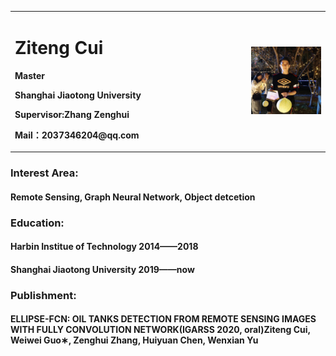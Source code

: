 <table border="0">
  <tr>
    <td width="75%">
      <h1>Ziteng Cui</h1>
      <p><b>Master</b></p>
      <p><b>Shanghai Jiaotong University</b></p>
      <p><b>Supervisor:Zhang Zenghui</b></p>
      <p><b>Mail：2037346204@qq.com</b></p>  
    </td>
    <td width="25%">
      <img src="cui.jpg" width="200%">      
    </td>
  </tr>
</table>

### Interest Area:
#### Remote Sensing, Graph Neural Network, Object detcetion
### Education:
#### Harbin Institue of Technology 2014——2018
#### Shanghai Jiaotong University 2019——now
### Publishment:
#### ELLIPSE-FCN: OIL TANKS DETECTION FROM REMOTE SENSING IMAGES WITH FULLY CONVOLUTION NETWORK(IGARSS 2020, oral)Ziteng Cui, Weiwei Guo∗, Zenghui Zhang, Huiyuan Chen, Wenxian Yu


